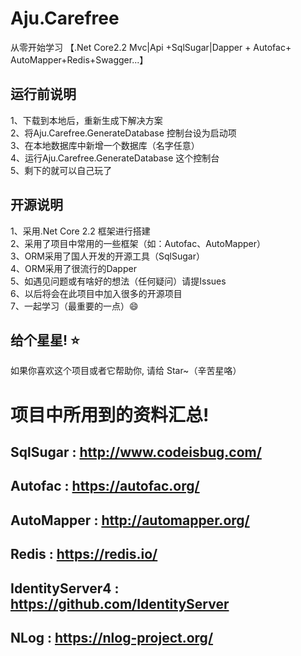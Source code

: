 # Aju.Carefree
从零开始学习 【.Net Core2.2 Mvc|Api +SqlSugar|Dapper + Autofac+ AutoMapper+Redis+Swagger...】

## 运行前说明
1、下载到本地后，重新生成下解决方案<br/>
2、将Aju.Carefree.GenerateDatabase 控制台设为启动项<br/>
3、在本地数据库中新增一个数据库（名字任意）<br/>
4、运行Aju.Carefree.GenerateDatabase 这个控制台<br/>
5、剩下的就可以自己玩了

## 开源说明
 1、采用.Net Core 2.2 框架进行搭建 <br/>
 2、采用了项目中常用的一些框架（如：Autofac、AutoMapper）<br/>
 3、ORM采用了国人开发的开源工具（SqlSugar） <br/>
 4、ORM采用了很流行的Dapper <br/>
 5、如遇见问题或有啥好的想法（任何疑问）请提Issues <br/>
 6、以后将会在此项目中加入很多的开源项目 <br/>
 7、一起学习（最重要的一点）😄

## 给个星星! ⭐️
如果你喜欢这个项目或者它帮助你, 请给 Star~（辛苦星咯）

# 项目中所用到的资料汇总!
##  SqlSugar        : http://www.codeisbug.com/
##  Autofac         : https://autofac.org/
##  AutoMapper      : http://automapper.org/
##  Redis           : https://redis.io/
##  IdentityServer4 : https://github.com/IdentityServer
##  NLog            : https://nlog-project.org/
